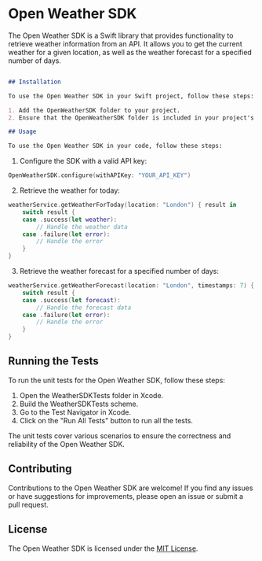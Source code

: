 
# Open Weather SDK

The Open Weather SDK is a Swift library that provides functionality to retrieve weather information from an API. It allows you to get the current weather for a given location, as well as the weather forecast for a specified number of days.

```markdown

## Installation

To use the Open Weather SDK in your Swift project, follow these steps:

1. Add the OpenWeatherSDK folder to your project.
2. Ensure that the OpenWeatherSDK folder is included in your project's target.

## Usage

To use the Open Weather SDK in your code, follow these steps:

```
1. Configure the SDK with a valid API key:

```swift
OpenWeatherSDK.configure(withAPIKey: "YOUR_API_KEY")
```

2. Retrieve the weather for today:

```swift
weatherService.getWeatherForToday(location: "London") { result in
    switch result {
    case .success(let weather):
        // Handle the weather data
    case .failure(let error):
        // Handle the error
    }
}
```

3. Retrieve the weather forecast for a specified number of days:

```swift
weatherService.getWeatherForecast(location: "London", timestamps: 7) { result in
    switch result {
    case .success(let forecast):
        // Handle the forecast data
    case .failure(let error):
        // Handle the error
    }
}
```

## Running the Tests

To run the unit tests for the Open Weather SDK, follow these steps:

1. Open the WeatherSDKTests folder in Xcode.
2. Build the WeatherSDKTests scheme.
3. Go to the Test Navigator in Xcode.
4. Click on the "Run All Tests" button to run all the tests.

The unit tests cover various scenarios to ensure the correctness and reliability of the Open Weather SDK.

## Contributing

Contributions to the Open Weather SDK are welcome! If you find any issues or have suggestions for improvements, please open an issue or submit a pull request.

## License

The Open Weather SDK is licensed under the [MIT License](LICENSE).
